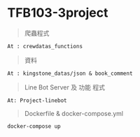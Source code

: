 # TFB103-3project

>爬蟲程式
```
At : crewdatas_functions
```
>資料
```
At : kingstone_datas/json & book_comment
```
>Line Bot Server 及 功能 程式
```
At: Project-linebot
```
>Dockerfile & docker-compose.yml
```
docker-compose up
```
